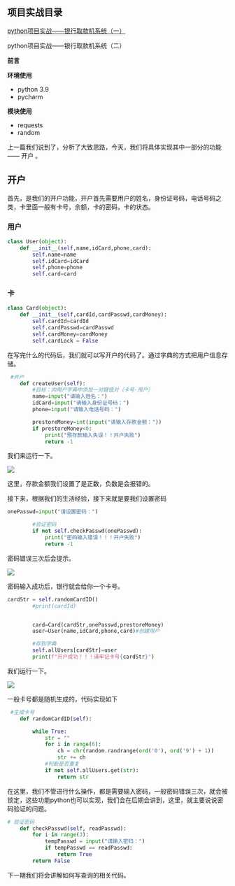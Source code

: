 ## 项目实战目录

[python项目实战——银行取款机系统（一）](https://blog.csdn.net/BROKEN__Y/article/details/127703108 "python项目实战——银行取款机系统（一）")

python项目实战——银行取款机系统（二）

**前言**

**环境使用**

- python 3.9
- pycharm

**模块使用**

- requests
- random

上一篇我们说到了，分析了大致思路，今天，我们将具体实现其中一部分的功能—— 开户 。

## 开户

首先，是我们的开户功能，开户首先需要用户的姓名，身份证号码，电话号码之类，卡里面一般有卡号，余额，卡的密码，卡的状态。

### 用户

```python
class User(object):
    def __init__(self,name,idCard,phone,card):
        self.name=name
        self.idCard=idCard
        self.phone=phone
        self.card=card


```

### 卡

```python
class Card(object):
    def __init__(self,cardId,cardPasswd,cardMoney):
        self.cardId=cardId
        self.cardPasswd=cardPasswd
        self.cardMoney=cardMoney
        self.cardLock = False
```

在写完什么的代码后，我们就可以写开户的代码了。通过字典的方式把用户信息存储。

```python
 #开户
    def createUser(self):
        #目标：向用户字典中添加一对键值对（卡号-用户）
        name=input("请输入姓名：")
        idCard=input("请输入身份证号码：")
        phone=input("请输入电话号码：")

        prestoreMoney=int(input("请输入存款金额："))
        if prestoreMoney<0:
            print("预存款输入失误！！开户失败")
            return -1
```

我们来运行一下。

![](https://img-blog.csdnimg.cn/4e40c8f2345b4e4489820ed567534f25.png)

这里，存款金额我们设置了是正数，负数是会报错的。

接下来，根据我们的生活经验，接下来就是要我们设置密码

```python
onePasswd=input("请设置密码：")

        #验证密码
        if not self.checkPasswd(onePasswd):
            print("密码输入错误！！！开户失败")
            return -1
```

密码错误三次后会提示。

![](https://img-blog.csdnimg.cn/114e435ac87b4ec5be5f98a12f4206e7.png)

密码输入成功后，银行就会给你一个卡号。

```python
cardStr = self.randomCardID()
        #print(cardId)


        card=Card(cardStr,onePasswd,prestoreMoney)
        user=User(name,idCard,phone,card)#创建用户

        #存到字典
        self.allUsers[cardStr]=user
        print(f"开户成功！！！请牢记卡号{cardStr}")
```

我们运行一下。

![](https://img-blog.csdnimg.cn/0734ca66c536492e88fc499f1c3baeca.png)

一般卡号都是随机生成的，代码实现如下

```python
 #生成卡号
    def randomCardID(self):

        while True:
            str = ""
            for i in range(6):
                ch = chr(random.randrange(ord('0'), ord('9') + 1))
                str += ch
            #判断是否重复
            if not self.allUsers.get(str):
                return str
```

在这里，我们不管进行什么操作，都是需要输入密码，一般密码错误三次，就会被锁定，这些功能python也可以实现，我们会在后期会讲到，这里，就主要说说密码验证的问题。

```python
# 验证密码
    def checkPasswd(self, readPasswd):
        for i in range(3):
            tempPasswd = input("请输入密码：")
            if tempPasswd == readPasswd:
                return True
        return False
```

下一期我们将会讲解如何写查询的相关代码。